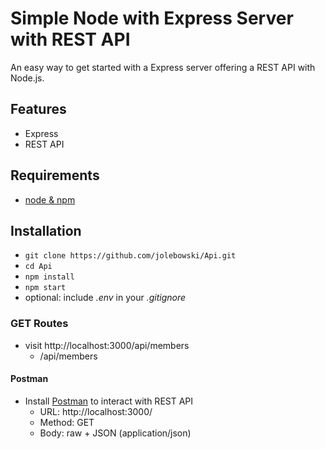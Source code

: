 # Simple Node with Express Server with REST API

An easy way to get started with a Express server offering a REST API with Node.js.

## Features

* Express
* REST API

## Requirements

* [node & npm](https://nodejs.org/en/)

## Installation

* `git clone https://github.com/jolebowski/Api.git`
* `cd Api`
* `npm install`
* `npm start`
* optional: include *.env* in your *.gitignore*

### GET Routes

* visit http://localhost:3000/api/members
  * /api/members

#### Postman

* Install [Postman](https://www.getpostman.com/apps) to interact with REST API
  * URL: http://localhost:3000/
  * Method: GET
  * Body: raw + JSON (application/json)
